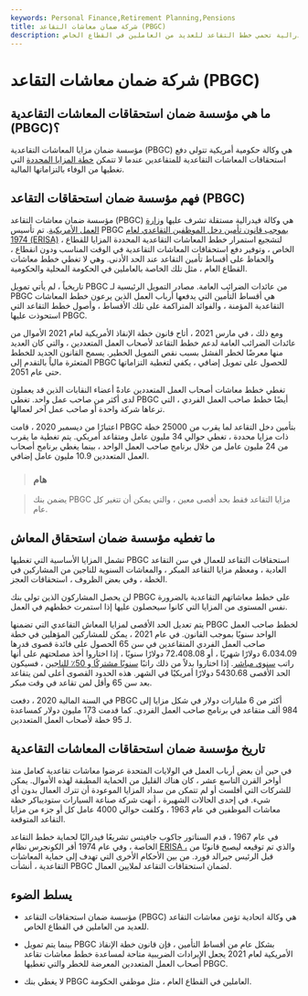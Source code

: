 ```yaml
---
keywords: Personal Finance,Retirement Planning,Pensions
title: شركة ضمان معاشات التقاعد (PBGC)
description: مؤسسة ضمان معاشات التقاعد هي وكالة فيدرالية تحمي خطط التقاعد للعديد من العاملين في القطاع الخاص.
---
```


# شركة ضمان معاشات التقاعد (PBGC)
## ما هي مؤسسة ضمان استحقاقات المعاشات التقاعدية (PBGC)؟

مؤسسة ضمان مزايا المعاشات التقاعدية (PBGC) هي وكالة حكومية أمريكية تتولى دفع استحقاقات المعاشات التقاعدية للمتقاعدين عندما لا تتمكن [خطة المزايا المحددة](/definedbenefitpensionplan) التي تغطيها من الوفاء بالتزاماتها المالية.

## فهم مؤسسة ضمان استحقاقات التقاعد (PBGC)

مؤسسة ضمان معاشات التقاعد (PBGC) هي وكالة فيدرالية مستقلة تشرف عليها [وزارة العمل الأمريكية](/dol). تم تأسيس PBGC [بموجب قانون تأمين دخل الموظفين التقاعدي لعام 1974 (ERISA)](/erisa) ، لتشجيع استمرار خطط المعاشات التقاعدية المحددة المزايا للقطاع الخاص ، وتوفير دفع استحقاقات المعاشات التقاعدية في الوقت المناسب ودون انقطاع ، والحفاظ على أقساط تأمين التقاعد عند الحد الأدنى. وهي لا تغطي خطط معاشات القطاع العام ، مثل تلك الخاصة بالعاملين في الحكومة المحلية والحكومية.

تاريخياً ، لم يأتي تمويل PBGC من عائدات الضرائب العامة. مصادر التمويل الرئيسية لـ PBGC هي أقساط التأمين التي يدفعها أرباب العمل الذين يرعون خطط المعاشات التقاعدية المؤمنة ، والفوائد المتراكمة على تلك الأقساط ، وأصول خطط التقاعد التي استحوذت عليها PBGC.

ومع ذلك ، في مارس 2021 ، أتاح قانون خطة الإنقاذ الأمريكية لعام 2021 الأموال من عائدات الضرائب العامة لدعم خطط التقاعد لأصحاب العمل المتعددين ، والتي كان العديد منها معرضًا لخطر الفشل بسبب نقص التمويل الخطير. يسمح القانون الجديد للخطط المتعثرة مالياً بالتقدم إلى PBGC للحصول على تمويل إضافي ، يكفي لتغطية التزاماتها حتى عام 2051.

تغطي خطط معاشات أصحاب العمل المتعددين عادةً أعضاء النقابات الذين قد يعملون لدى أكثر من صاحب عمل واحد. تغطي PBGC أيضًا خطط صاحب العمل الفردي ، التي ترعاها شركة واحدة أو صاحب عمل آخر لعمالها.

اعتبارًا من ديسمبر 2020 ، قامت PBGC بتأمين دخل التقاعد لما يقرب من 25000 خطة ذات مزايا محددة ، تغطي حوالي 34 مليون عامل ومتقاعد أمريكي. يتم تغطية ما يقرب من 24 مليون عامل من خلال برنامج صاحب العمل الواحد ، بينما يغطي برنامج أصحاب العمل المتعددين 10.9 مليون عامل إضافي.

> ### هام

> يضمن بنك PBGC مزايا التقاعد فقط بحد أقصى معين ، والتي يمكن أن تتغير كل عام.

>

## ما تغطيه مؤسسة ضمان استحقاق المعاش

تشمل المزايا الأساسية التي تغطيها PBGC استحقاقات التقاعد للعمال في سن التقاعد العادية ، ومعظم مزايا التقاعد المبكر ، والمعاشات السنوية للناجين من المشاركين في الخطة ، وفي بعض الظروف ، استحقاقات العجز.

لن يحصل المشاركون الذين تولى بنك PBGC على خطط معاشاتهم التقاعدية بالضرورة نفس المستوى من المزايا التي كانوا سيحصلون عليها إذا استمرت خططهم في العمل.

يتم تعديل الحد الأقصى لمزايا المعاش التقاعدي التي تضمنها PBGC لخطط صاحب العمل الواحد سنويًا بموجب القانون. في عام 2021 ، يمكن للمشاركين المؤهلين في خطة صاحب العمل الفردي المتقاعدين في سن 65 الحصول على فائدة قصوى قدرها 6،034.09 دولارًا شهريًا ، أو 72،408.08 دولارًا سنويًا ، إذا اختاروا أخذ مصلحتهم على أنها راتب [سنوي مباشر](/straightlifeannuity). إذا اختاروا بدلاً من ذلك راتبًا [سنويًا مشتركًا و 50٪ للناجين](/jointandsurvivorannuity) ، فسيكون الحد الأقصى 5430.68 دولارًا أمريكيًا في الشهر. هذه الحدود القصوى أعلى لمن يتقاعد بعد سن 65 وأقل لمن تقاعد في وقت مبكر.

في السنة المالية 2020 ، دفعت PBGC أكثر من 6 مليارات دولار في شكل مزايا إلى 984 ألف متقاعد في برنامج صاحب العمل الفردي. كما قدمت 173 مليون دولار كمساعدة لـ 95 خطة لأصحاب العمل المتعددين.

## تاريخ مؤسسة ضمان استحقاقات المعاشات التقاعدية

في حين أن بعض أرباب العمل في الولايات المتحدة عرضوا معاشات تقاعدية كعامل منذ أواخر القرن التاسع عشر ، كان هناك القليل من الحماية المطبقة لهذه الأموال. يمكن للشركات التي أفلست أو لم تتمكن من سداد المزايا الموعودة أن تترك العمال بدون أي شيء. في إحدى الحالات الشهيرة ، أنهت شركة صناعة السيارات ستوديباكر خطة معاشات الموظفين في عام 1963 ، وكلفت حوالي 4000 عامل كل أو جزء من مزايا التقاعد المتوقعة.

في عام 1967 ، قدم السناتور جاكوب جافيتس تشريعًا فيدراليًا لحماية خطط التقاعد الخاصة ، وفي عام 1974 أقر الكونجرس نظام [ERISA ،](/erisa) والذي تم توقيعه ليصبح قانونًا من قبل الرئيس جيرالد فورد. من بين الأحكام الأخرى التي تهدف إلى حماية المعاشات التقاعدية ، أنشأت PBGC لضمان استحقاقات التقاعد لملايين العمال.

## يسلط الضوء

- مؤسسة ضمان استحقاقات التقاعد (PBGC) هي وكالة اتحادية تؤمن معاشات التقاعد للعديد من العاملين في القطاع الخاص.

- بينما يتم تمويل PBGC بشكل عام من أقساط التأمين ، فإن قانون خطة الإنقاذ الأمريكية لعام 2021 يجعل الإيرادات الضريبية متاحة لمساعدة خطط معاشات تقاعد أصحاب العمل المتعددين المعرضة للخطر والتي تغطيها PBGC.

- لا يغطي بنك PBGC العاملين في القطاع العام ، مثل موظفي الحكومة.

